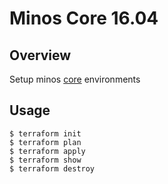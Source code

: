 # Minos Core 16.04

## Overview

Setup minos [core](http://javier.io/blog/en/2018/08/22/minos-a-tiling-wm-linux-distro.html#core) environments

## Usage

    $ terraform init
    $ terraform plan
    $ terraform apply
    $ terraform show
    $ terraform destroy
